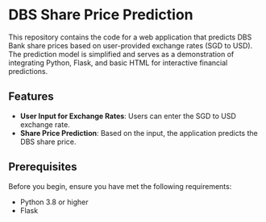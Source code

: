 # DBS Share Price Prediction

This repository contains the code for a web application that predicts DBS Bank share prices based on user-provided exchange rates (SGD to USD). The prediction model is simplified and serves as a demonstration of integrating Python, Flask, and basic HTML for interactive financial predictions.

## Features

- **User Input for Exchange Rates**: Users can enter the SGD to USD exchange rate.
- **Share Price Prediction**: Based on the input, the application predicts the DBS share price.

## Prerequisites

Before you begin, ensure you have met the following requirements:
- Python 3.8 or higher
- Flask
